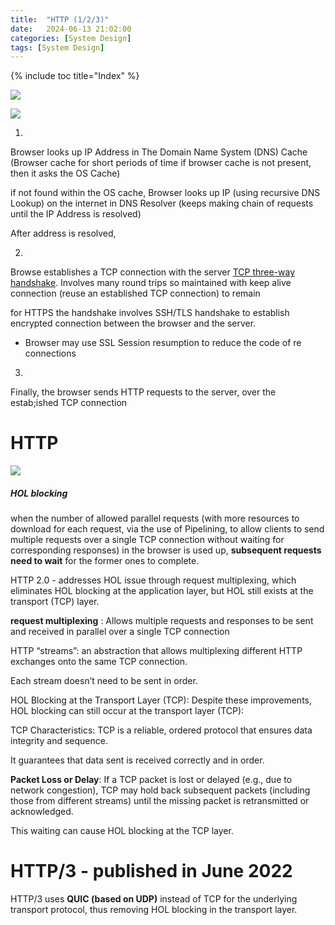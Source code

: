 ```yaml
---
title:  "HTTP (1/2/3)"
date:   2024-06-13 21:02:00
categories: [System Design]
tags: [System Design]
---
```


{% include toc title="Index" %}

[](https://www.cloudflare.com/learning/dns/what-is-dns/)

![](https://www.youtube.com/watch?v=AlkDbnbv7dk)

![](https://www.youtube.com/watch?v=a-sBfyiXysI)

1.

Browser looks up IP Address in The Domain Name System (DNS) Cache (Browser cache
for short periods of time
if browser cache is not present, then it asks the OS Cache)

if not found within the OS cache, Browser looks up IP (using recursive DNS
Lookup) on the internet in DNS Resolver
(keeps making chain of requests until the IP Address is resolved)

After address is resolved,

2.

Browse establishes a TCP connection with the
server [TCP three-way handshake](https://nitinkc.github.io/system%20design/TCP/).
Involves many round trips so maintained with keep alive connection (reuse an
established TCP connection) to remain

for HTTPS the handshake involves SSH/TLS handshake to establish encrypted
connection between the browser and the server.

- Browser may use SSL Session resumption to reduce the code of re connections

3.

Finally, the browser sends HTTP requests to the server, over the estab;ished TCP
connection

# HTTP

[](https://github.com/ByteByteGoHq/system-design-101?tab=readme-ov-file#http-10---http-11---http-20---http-30-quic)

![](https://www.youtube.com/watch?v=a-sBfyiXysI)

##### HOL blocking

when the number of allowed parallel requests (with more resources to download
for each request, via the use of Pipelining,
to allow clients to send multiple requests over a single TCP connection without
waiting for corresponding responses)
in the browser is used up, **subsequent requests need to wait** for the former
ones to complete.

HTTP 2.0 - addresses HOL issue through request multiplexing,
which eliminates HOL blocking at the application layer, but HOL still exists at
the transport (TCP) layer.

**request multiplexing** : Allows multiple requests and responses to be sent and
received
in parallel over a single TCP connection

HTTP “streams”: an abstraction that allows multiplexing different HTTP exchanges
onto the same TCP connection.

Each stream doesn’t need to be sent in order.

HOL Blocking at the Transport Layer (TCP):
Despite these improvements, HOL blocking can still occur at the transport
layer (TCP):

TCP Characteristics: TCP is a reliable, ordered protocol that ensures data
integrity and sequence.

It guarantees that data sent is received correctly and in order.

**Packet Loss or Delay**: If a TCP packet is lost or delayed (e.g., due to
network congestion),
TCP may hold back subsequent packets (including those from different streams)
until the missing packet is retransmitted or acknowledged.

This waiting can cause HOL blocking at the TCP layer.

# HTTP/3 - published in June 2022

HTTP/3 uses **QUIC (based on UDP)** instead of TCP for the underlying transport
protocol,
thus removing HOL blocking in the transport layer.

